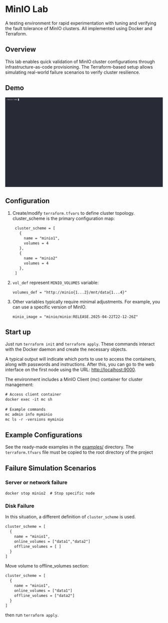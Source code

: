 # MinIO Lab

A testing environment for rapid experimentation with tuning and verifying the fault tolerance of MinIO clusters.
All implemented using Docker and Terraform.

## Overview

This lab enables quick validation of MinIO cluster configurations through infrastructure-as-code provisioning. The Terraform-based setup allows simulating real-world failure scenarios to verify cluster resilience.

## Demo

![Demo sessions](assets/screencast.gif)

## Configuration

1. Create/modify `terraform.tfvars` to define cluster topology.
   cluster_scheme is the primary configuration map:
   ```hcl
    cluster_scheme = [
      {
        name = "minio1",
        volumes = 4
      },
      {
        name = "minio2"
        volumes = 4
      },
    ]
   ```

1. `vol_def` represent `MINIO_VOLUMES` variable:
   ```hcl
   volumes_def = "http://minio{1...2}/mnt/data{1...4}"
   ```

1. Other variables typically require minimal adjustments. For example, you can use a specific version of MinIO.
   ```hcl
   minio_image = "minio/minio:RELEASE.2025-04-22T22-12-26Z"
   ````
## Start up

Just run `terraform init` and `terraform apply`. These commands interact with the Docker daemon and create the necessary objects.

A typical output will indicate which ports to use to access the containers, along with passwords and instructions.
After this, you can go to the web interface on the first node using the URL: [http://localhost:9000](http://localhost:9000).

The environment includes a MinIO Client (mc) container for cluster management:
```
# Access client container
docker exec -it mc sh

# Example commands
mc admin info myminio
mc ls -r -versions myminio
```


## Example Configurations

See the ready-made examples in the [examples/](examples/) directory. The `terraform.tfvars` file must be copied to the root directory of the project

## Failure Simulation Scenarios

### Server or network failure
```
docker stop minio2  # Stop specific node
```

### Disk Failure

In this situation, a different definition of `cluster_scheme` is used.

```hcl
cluster_scheme = [
  {
    name = "minio1",
    online_volumes = ["data1","data2"]
    offline_volumes = [ ]
  }
]
```

Move volume to offline_volumes section:

```hcl
cluster_scheme = [
  {
    name = "minio1",
    online_volumes = ["data1"]
    offline_volumes = ["data2"]
  }
]
```
then run `terraform apply`.
